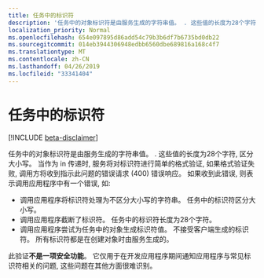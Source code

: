 ```yaml
---
title: 任务中的标识符
description: '任务中的对象标识符是由服务生成的字符串值。 . 这些值的长度为28个字符, 区分大小写。 当作为 in 传递时, 服务将对标识符进行简单的格式验证, 如果格式验证失败, 调用方将收到指示此问题的错误请求 (400) 错误响应。 如果收到此错误, 则表示调用应用程序中有一个错误, 如:'
localization_priority: Normal
ms.openlocfilehash: 654e097895d86add54c79b3b6df7b6735bd0db22
ms.sourcegitcommit: 014eb3944306948edbb6560dbe689816a168c4f7
ms.translationtype: MT
ms.contentlocale: zh-CN
ms.lasthandoff: 04/26/2019
ms.locfileid: "33341404"
---
```

# <a name="identifiers-in-tasks"></a>任务中的标识符

[!INCLUDE [beta-disclaimer](../../includes/beta-disclaimer.md)]

任务中的对象标识符是由服务生成的字符串值。 . 这些值的长度为28个字符, 区分大小写。 当作为 in 传递时, 服务将对标识符进行简单的格式验证, 如果格式验证失败, 调用方将收到指示此问题的错误请求 (400) 错误响应。 如果收到此错误, 则表示调用应用程序中有一个错误, 如:

- 调用应用程序将标识符处理为不区分大小写的字符串。 任务中的标识符区分大小写。
- 调用应用程序截断了标识符。 任务中的标识符长度为28个字符。
- 调用应用程序尝试为任务中的对象生成标识符值。 不接受客户端生成的标识符。 所有标识符都是在创建对象时由服务生成的。

此验证**不是一项安全功能**。 它仅用于在开发应用程序期间通知应用程序与常见标识符相关的问题, 这些问题在其他方面很难识别。
